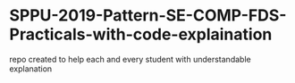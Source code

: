 # SPPU-2019-Pattern-SE-COMP-FDS-Practicals-with-code-explaination
repo created to help each and every student with understandable explanation
